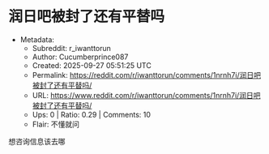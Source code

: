 # 润日吧被封了还有平替吗

- Metadata:
  - Subreddit: r_iwanttorun
  - Author: Cucumberprince087
  - Created: 2025-09-27 05:51:25 UTC
  - Permalink: https://reddit.com/r/iwanttorun/comments/1nrnh7i/润日吧被封了还有平替吗/
  - URL: https://www.reddit.com/r/iwanttorun/comments/1nrnh7i/润日吧被封了还有平替吗/
  - Ups: 0 | Ratio: 0.29 | Comments: 10
  - Flair: 不懂就问


想咨询信息该去哪

